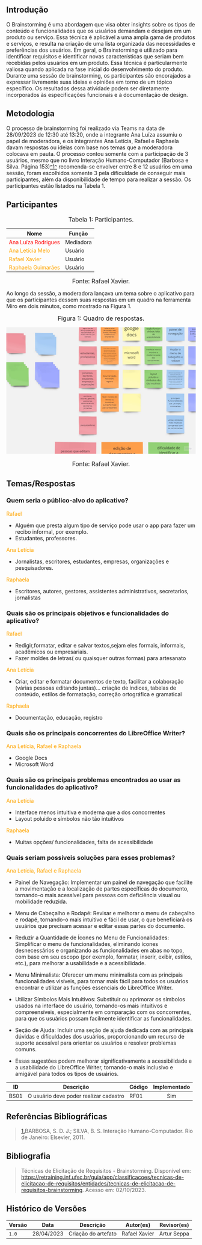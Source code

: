 ## Introdução

O Brainstorming é uma abordagem que visa obter insights sobre os tipos de conteúdo e funcionalidades que os usuários demandam e desejam em um produto ou serviço. Essa técnica é aplicável a uma ampla gama de produtos e serviços, e resulta na criação de uma lista organizada das necessidades e preferências dos usuários. Em geral, o Brainstorming é utilizado para identificar requisitos e identificar novas características que seriam bem recebidas pelos usuários em um produto. Essa técnica é particularmente valiosa quando aplicada na fase inicial do desenvolvimento do produto. Durante uma sessão de brainstorming, os participantes são encorajados a expressar livremente suas ideias e opiniões em torno de um tópico específico. Os resultados dessa atividade podem ser diretamente incorporados às especificações funcionais e à documentação de design.

## Metodologia

O processo de brainstorming foi realizado via Teams na data de 28/09/2023 de 12:30 até 13:20, onde a integrante Ana Luíza assumiu o papel de moderadora, e os integrantes Ana Letícia, Rafael e Raphaela davam respostas ou ideias com base nos temas que a moderadora colocava em pauta. O processo contou somente com a participação de 3 usuários, mesmo que no livro Interação Humano-Computador (Barbosa e Silva. Página 153)<a id="anchor_1" href="#FRM1">^1^</a> recomenda-se envolver entre 8 e 12 usuários em uma sessão, foram escolhidos somente 3 pela dificuldade de conseguir mais participantes, além da disponibilidade de tempo para realizar a sessão. Os participantes estão listados na Tabela 1.

## Participantes

<font size="3"><p style="text-align: center">Tabela 1: Participantes.</p></font>

<center>

| Nome                                                      | Função     |
| --------------------------------------------------------- | ---------- |
| <span style = "color: red"> Ana Luíza Rodrigues </span>         | Mediadora  |
| <span style = "color: orange"> Ana Letícia Melo </span>        | Usuário    |
| <span style = "color: orange"> Rafael Xavier </span>        | Usuário    |
| <span style = "color: orange"> Raphaela Guimarães </span> | Usuário    |

</center>

<font size="3"><p style="text-align: center">Fonte: Rafael Xavier.</p></font>

Ao longo da sessão, a moderadora lançava um tema sobre o aplicativo para que os participantes dessem suas respostas em um quadro na ferramenta Miro em dois minutos, como mostrado na Figura 1.

<font size="3"><p style="text-align: center">Figura 1: Quadro de respostas.</p></font>

<center>

![teste](../../images/quadro_brainstorm/quadrorespostas.jpg)

</center>

<font size="3"><p style="text-align: center">Fonte: Rafael Xavier.</p></font>


## Temas/Respostas

### Quem seria o público-alvo do aplicativo?

<span style = "color: orange"> Rafael </span> 
- Alguém que presta algum tipo de serviço pode usar o app para fazer um recibo informal, por exemplo.
- Estudantes, professores.

<span style = "color: orange"> Ana Letícia </span> 
- Jornalistas, escritores, estudantes, empresas, organizações e pesquisadores.

<span style = "color: orange"> Raphaela </span>
- Escritores, autores, gestores, assistentes administrativos, secretarios, jornalistas

### Quais são os principais objetivos e funcionalidades do aplicativo?

<span style = "color: orange"> Rafael </span> 
- Redigir,formatar, editar e salvar textos,sejam eles formais, informais, acadêmicos ou empresariais.
- Fazer moldes de letras( ou quaisquer outras formas) para artesanato

<span style = "color: orange"> Ana Letícia </span> 
- Criar, editar e formatar documentos de texto, facilitar a colaboração (várias pessoas editando juntas)... criação de índices, tabelas de conteúdo, estilos de formatação, correção ortográfica e gramatical

<span style = "color: orange"> Raphaela </span>
- Documentação, educação, registro

### Quais são os principais concorrentes do LibreOffice Writer?

<span style = "color: orange"> Ana Letícia, Rafael e Raphaela </span>
- Google Docs
- Microsoft Word

### Quais são os principais problemas encontrados ao usar as funcionalidades do aplicativo?

<span style = "color: orange"> Ana Letícia </span> 
- Interface menos intuitiva e moderna que a dos concorrentes
- Layout poluido e símbolos não tão intuitivos

<span style = "color: orange"> Raphaela </span>
- Muitas opções/ funcionalidades, falta de acessibilidade

### Quais seriam possíveis soluções para esses problemas?

<span style = "color: orange"> Ana Letícia, Rafael e Raphaela </span>

- Painel de Navegação: Implementar um painel de navegação que facilite a movimentação e a localização de partes específicas do documento, tornando-o mais acessível para pessoas com deficiência visual ou mobilidade reduzida.

- Menu de Cabeçalho e Rodapé: Revisar e melhorar o menu de cabeçalho e rodapé, tornando-o mais intuitivo e fácil de usar, o que beneficiará os usuários que precisam acessar e editar essas partes do documento.

- Reduzir a Quantidade de Ícones no Menu de Funcionalidades: Simplificar o menu de funcionalidades, eliminando ícones desnecessários e organizando as funcionalidades em abas no topo, com base em seu escopo (por exemplo, formatar, inserir, exibir, estilos, etc.), para melhorar a usabilidade e a acessibilidade.

- Menu Minimalista: Oferecer um menu minimalista com as principais funcionalidades visíveis, para tornar mais fácil para todos os usuários encontrar e utilizar as funções essenciais do LibreOffice Writer.

- Utilizar Símbolos Mais Intuitivos: Substituir ou aprimorar os símbolos usados na interface do usuário, tornando-os mais intuitivos e compreensíveis, especialmente em comparação com os concorrentes, para que os usuários possam facilmente identificar as funcionalidades.

- Seção de Ajuda: Incluir uma seção de ajuda dedicada com as principais dúvidas e dificuldades dos usuários, proporcionando um recurso de suporte acessível para orientar os usuários e resolver problemas comuns.

- Essas sugestões podem melhorar significativamente a acessibilidade e a usabilidade do LibreOffice Writer, tornando-o mais inclusivo e amigável para todos os tipos de usuários.







| <a id="anchor_BS" style="color:black;"> ID</a> | Descrição                                                       | Código | Implementado |
| ---------------------------------------------- | ------------------------------------------------------------------------------ | ------ | :------: |
| BS01       | O usuário deve poder realizar cadastro                                         | RF01   | Sim |



## Referências Bibliográficas

> <a id="FRM1" href="#anchor_1">1.</a>BARBOSA, S. D. J.; SILVA, B. S. Interação Humano-Computador. Rio de Janeiro: Elsevier, 2011.

## Bibliografia

> Técnicas de Elicitação de Requisitos - Brainstorming. Disponível em: https://retraining.inf.ufsc.br/guia/app/classificacoes/tecnicas-de-elicitacao-de-requisitos/entidades/tecnicas-de-elicitacao-de-requisitos-brainstorming. Acesso em: 02/10/2023.

## Histórico de Versões

| Versão | Data       | Descrição                            | Autor(es)                                      | Revisor(es)                                    |
| ------ | ---------- | ------------------------------------ | ---------------------------------------------- | ---------------------------------------------- |
| `1.0`    | 28/04/2023 | Criação do artefato       | Rafael Xavier   | Artur Seppa |
